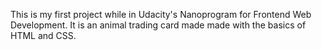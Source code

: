 This is my first project while in Udacity's Nanoprogram for Frontend Web Development.
It is an animal trading card made made with the basics of HTML and CSS.
